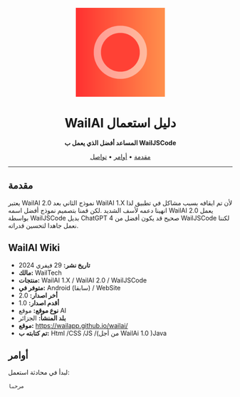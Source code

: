 
<!-- Project Logo -->
<p align="center">
  <img src="icon.png" alt="WailAI Logo" width="200" />
</p>

<!-- Project Title -->
<h1 align="center">WailAI دليل استعمال</h1>

<!-- Project Description -->
<p align="center">
  <strong>المساعد أفضل الذي يعمل ب WailJSCode</strong>
</p>

<!-- Table of Contents -->
<p align="center">
  <a href="#مقدمة">مقدمة</a> •
  <a href="#أوامر">أوامر</a> •
  <a href="#تواصل">تواصل</a>
</p>

---

## مقدمة

يعتبر WailAI 2.0 نموذج الثاني بعد WailAI 1.X لأن تم ايقافه بسبب مشاكل في تطبيق لذا انهينا دعمه لأسف الشديد .لكن قمنا بتصميم نموذج أفضل اسمه WailAI 2.0 يعمل بواسطة WailJSCode بديل ChatGPT 4 صحيح قد يكون أفضل من WailJSCode لكننا نعمل جاهدا لتحسين قدراته.

## WailAI Wiki

- **تاريخ نشر:** 29 فيفري 2024
- **مالك:** WailTech
- **منتجات:** WailAI 1.X / WailAI 2.0 / WailJSCode
- **متوفر في:** Android (سابقا) / WebSite
- **أخر اصدار:** 2.0
- **أقدم اصدار:** 1.0
- **نوع موقع:** موقع AI
- **بلد المنشأ:** الجزائر
- **موقع:** https://wailapp.github.io/wailai/
- **تم كتابته ب:** Html /CSS /JS /(من أجل WailAi 1.0 )Java

## أوامر

لبدأ في محادثة استعمل:
```bash
مرحبا

